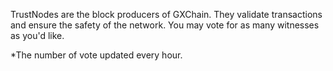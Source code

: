 TrustNodes are the block producers of GXChain. They validate transactions and ensure the safety of the network. You may vote for as many witnesses as you'd like.

*The number of vote updated every hour.